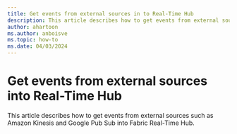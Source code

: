 ```yaml
---
title: Get events from external sources in to Real-Time Hub
description: This article describes how to get events from external sources such as Amazon Kinesis and Google Pub Sub into Fabric Real-Time Hub.
author: ahartoon
ms.author: anboisve
ms.topic: how-to
ms.date: 04/03/2024
---
```


# Get events from external sources into Real-Time Hub
This article describes how to get events from external sources such as Amazon Kinesis and Google Pub Sub into Fabric Real-Time Hub.